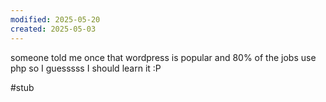 ```yaml
---
modified: 2025-05-20
created: 2025-05-03
---
```

someone told me once that wordpress is popular and 80% of the jobs use php so I guesssss I should learn it :P

#stub
